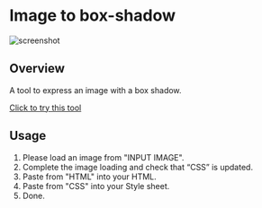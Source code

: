 Image to box-shadow
====

![screenshot](https://raw.githubusercontent.com/okawa-h/image-to-boxshadow/master/preview.png "screenshot")

## Overview

A tool to express an image with a box shadow.

[Click to try this tool](https://github.com/okawa-h/image-to-boxshadow)

## Usage

1. Please load an image from "INPUT IMAGE".
2. Complete the image loading and check that “CSS” is updated.
3. Paste from "HTML" into your HTML.
4. Paste from "CSS" into your Style sheet.
5. Done.
